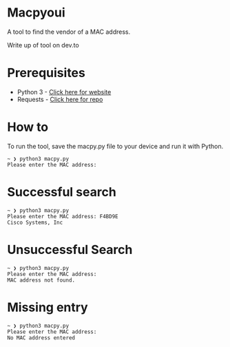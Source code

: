 # Macpyoui
A tool to find the vendor of a MAC address.

Write up of tool on dev.to


# Prerequisites
* Python 3 - [Click here for website](https://www.python.org)
* Requests - [Click here for repo](https://github.com/psf/requests)



# How to
To run the tool, save the macpy.py file to your device and run it with Python.


```
~ ❯ python3 macpy.py                                                                                                                                  
Please enter the MAC address:
```

# Successful search
```
~ ❯ python3 macpy.py                                                                                                                                   
Please enter the MAC address: F4BD9E
Cisco Systems, Inc
```
# Unsuccessful Search
```
~ ❯ python3 macpy.py
Please enter the MAC address:
MAC address not found.
```

# Missing entry
```
~ ❯ python3 macpy.py                                                                                                                                   
Please enter the MAC address:
No MAC address entered
